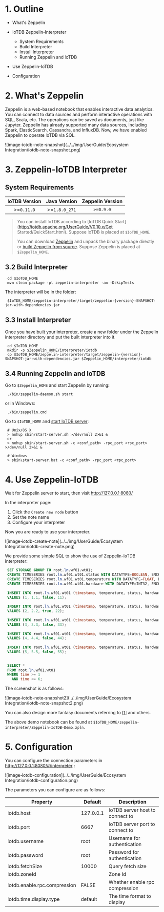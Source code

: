 <!--

    Licensed to the Apache Software Foundation (ASF) under one
    or more contributor license agreements.  See the NOTICE file
    distributed with this work for additional information
    regarding copyright ownership.  The ASF licenses this file
    to you under the Apache License, Version 2.0 (the
    "License"); you may not use this file except in compliance
    with the License.  You may obtain a copy of the License at
    
        http://www.apache.org/licenses/LICENSE-2.0
    
    Unless required by applicable law or agreed to in writing,
    software distributed under the License is distributed on an
    "AS IS" BASIS, WITHOUT WARRANTIES OR CONDITIONS OF ANY
    KIND, either express or implied.  See the License for the
    specific language governing permissions and limitations
    under the License.

-->

# 1. Outline

- What's Zeppelin

- IoTDB Zeppelin-Interpreter 
  - System Requirements
  - Build Interpreter
  - Install Interpreter
  - Running Zeppelin and IoTDB
- Use Zeppelin-IoTDB
- Configuration



# 2. What's Zeppelin

Zeppelin is a web-based notebook that enables interactive data analytics. You can connect to data sources and perform interactive operations with SQL, Scala, etc. The operations can be saved as documents, just like Jupyter. Zeppelin has already supported many data sources, including Spark, ElasticSearch, Cassandra, and InfluxDB. Now, we have enabled Zeppelin to operate IoTDB via SQL. 

![image-iotdb-note-snapshot](../../img/UserGuide/Ecosystem Integration/iotdb-note-snapshot.png)



# 3. Zeppelin-IoTDB Interpreter

## System Requirements

| IoTDB Version | Java Version  | Zeppelin Version |
| :-----------: | :-----------: | :--------------: |
|  >=`0.11.0`   | >=`1.8.0_271` |    `>=0.9.0`     |

> You can install IoTDB according to [IoTDB Quick Start](http://iotdb.apache.org/UserGuide/V0.10.x/Get Started/QuickStart.html). Suppose IoTDB is placed at `$IoTDB_HOME`.
>
> You can download [Zeppelin](https://zeppelin.apache.org/download.html#) and unpack the binary package directly or [build Zeppelin from source](https://zeppelin.apache.org/docs/latest/setup/basics/how_to_build.html). Suppose Zeppelin is placed at `$Zeppelin_HOME`.



## 3.2 Build Interpreter

```
 cd $IoTDB_HOME
 mvn clean package -pl zeppelin-interpreter -am -DskipTests
```

The interpreter will be in the folder:

```
 $IoTDB_HOME/zeppelin-interpreter/target/zeppelin-{version}-SNAPSHOT-jar-with-dependencies.jar
```



## 3.3 Install Interpreter

Once you have built your interpreter, create a new folder under the Zeppelin interpreter directory and put the built interpreter into it. 

```
 cd $IoTDB_HOME
 mkdir -p $Zeppelin_HOME/interpreter/iotdb
 cp $IoTDB_HOME/zeppelin-interpreter/target/zeppelin-{version}-SNAPSHOT-jar-with-dependencies.jar $Zeppelin_HOME/interpreter/iotdb
```



## 3.4 Running Zeppelin and IoTDB

Go to `$Zeppelin_HOME` and start Zeppelin by running: 

```
 ./bin/zeppelin-daemon.sh start
```

or in Windows:

```
 ./bin/zeppelin.cmd
```

Go to `$IoTDB_HOME` and [start IoTDB server](https://github.com/apache/iotdb#start-iotdb):

```
 # Unix/OS X
 > nohup sbin/start-server.sh >/dev/null 2>&1 &
 or
 > nohup sbin/start-server.sh -c <conf_path> -rpc_port <rpc_port> >/dev/null 2>&1 &
 
 # Windows
 > sbin\start-server.bat -c <conf_path> -rpc_port <rpc_port>
```



# 4. Use Zeppelin-IoTDB

Wait for Zeppelin server to start, then visit http://127.0.0.1:8080/

In the interpreter page: 

1. Click the `Create new node` button
2. Set the note name
3. Configure your interpreter

Now you are ready to use your interpreter.

![image-iotdb-create-note](../../img/UserGuide/Ecosystem Integration/iotdb-create-note.png)

We provide some simple SQL to show the use of Zeppelin-IoTDB interpreter:

```sql
 SET STORAGE GROUP TO root.ln.wf01.wt01;
 CREATE TIMESERIES root.ln.wf01.wt01.status WITH DATATYPE=BOOLEAN, ENCODING=PLAIN;
 CREATE TIMESERIES root.ln.wf01.wt01.temperature WITH DATATYPE=FLOAT, ENCODING=PLAIN;
 CREATE TIMESERIES root.ln.wf01.wt01.hardware WITH DATATYPE=INT32, ENCODING=PLAIN;
 
 INSERT INTO root.ln.wf01.wt01 (timestamp, temperature, status, hardware)
 VALUES (1, 1.1, false, 11);
 
 INSERT INTO root.ln.wf01.wt01 (timestamp, temperature, status, hardware)
 VALUES (2, 2.2, true, 22);
 
 INSERT INTO root.ln.wf01.wt01 (timestamp, temperature, status, hardware)
 VALUES (3, 3.3, false, 33);
 
 INSERT INTO root.ln.wf01.wt01 (timestamp, temperature, status, hardware)
 VALUES (4, 4.4, false, 44);
 
 INSERT INTO root.ln.wf01.wt01 (timestamp, temperature, status, hardware)
 VALUES (5, 5.5, false, 55);
 
 
 SELECT *
 FROM root.ln.wf01.wt01
 WHERE time >= 1
   AND time <= 6;
```

The screenshot is as follows:

![image-iotdb-note-snapshot2](../../img/UserGuide/Ecosystem Integration/iotdb-note-snapshot2.png)

You can also design more fantasy documents referring to [[1\]](https://zeppelin.apache.org/docs/0.9.0-SNAPSHOT/usage/display_system/basic.html) and others.

The above demo notebook can be found at  `$IoTDB_HOME/zeppelin-interpreter/Zeppelin-IoTDB-Demo.zpln`.



# 5. Configuration

You can configure the connection parameters in http://127.0.0.1:8080/#/interpreter :

![image-iotdb-configuration](../../img/UserGuide/Ecosystem Integration/iotdb-configuration.png)

The parameters you can configure are as follows:

| Property                     | Default   | Description                     |
| ---------------------------- | --------- | ------------------------------- |
| iotdb.host                   | 127.0.0.1 | IoTDB server host to connect to |
| iotdb.port                   | 6667      | IoTDB server port to connect to |
| iotdb.username               | root      | Username for authentication     |
| iotdb.password               | root      | Password for authentication     |
| iotdb.fetchSize              | 10000     | Query fetch size                |
| iotdb.zoneId                 |           | Zone Id                         |
| iotdb.enable.rpc.compression | FALSE     | Whether enable rpc compression  |
| iotdb.time.display.type      | default   | The time format to display      |